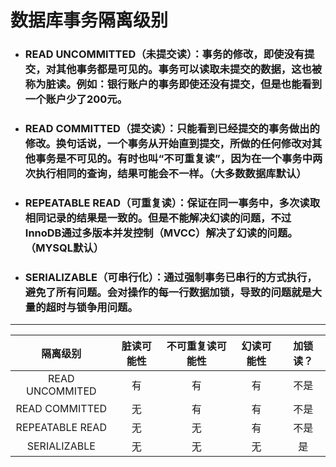 # 数据库事务隔离级别

* ### READ UNCOMMITTED（未提交读）：事务的修改，即使没有提交，对其他事务都是可见的。事务可以读取未提交的数据，这也被称为脏读。例如：银行账户的事务即使还没有提交，但是也能看到一个账户少了200元。
* ### READ COMMITTED（提交读）：只能看到已经提交的事务做出的修改。换句话说，一个事务从开始直到提交，所做的任何修改对其他事务是不可见的。有时也叫“不可重复读”，因为在一个事务中两次执行相同的查询，结果可能会不一样。（大多数数据库默认）
* ### REPEATABLE READ（可重复读）：保证在同一事务中，多次读取相同记录的结果是一致的。但是不能解决幻读的问题，不过InnoDB通过多版本并发控制（MVCC）解决了幻读的问题。（MYSQL默认）
* ### SERIALIZABLE（可串行化）：通过强制事务已串行的方式执行，避免了所有问题。会对操作的每一行数据加锁，导致的问题就是大量的超时与锁争用问题。

---

| 隔离级别 | 脏读可能性 | 不可重复读可能性 | 幻读可能性 | 加锁读？ |
| :---: | :---: | :---: | :---: | :---: |
| READ UNCOMMITED | 有 | 有 | 有 | 不是 |
| READ COMMITTED | 无 | 有 | 有 | 不是 |
| REPEATABLE READ | 无 | 无 | 有 | 不是 |
| SERIALIZABLE | 无 | 无 | 无 | 是 |



